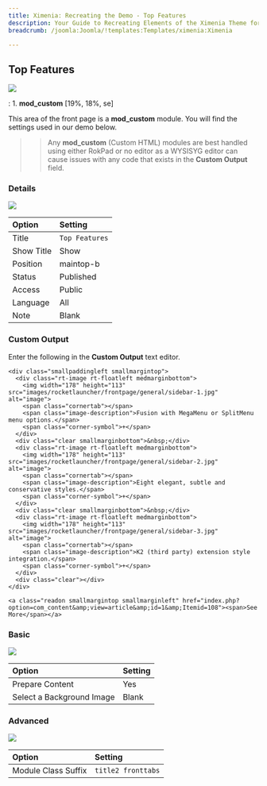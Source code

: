 ```yaml
---
title: Ximenia: Recreating the Demo - Top Features
description: Your Guide to Recreating Elements of the Ximenia Theme for Joomla
breadcrumb: /joomla:Joomla/!templates:Templates/ximenia:Ximenia

---
```


Top Features
-----
![][demo]

:   1. **mod_custom** [19%, 18%, se]

This area of the front page is a **mod_custom** module. You will find the settings used in our demo below.

>> Any **mod_custom** (Custom HTML) modules are best handled using either RokPad or no editor as a WYSISYG editor can cause issues with any code that exists in the **Custom Output** field.

### Details
![][demo2]

| Option     | Setting        |  
| :--------- | :------------- |  
| Title      | `Top Features` |  
| Show Title | Show           |  
| Position   | maintop-b      |  
| Status     | Published      |  
| Access     | Public         |  
| Language   | All            |  
| Note       | Blank          |  

### Custom Output
Enter the following in the **Custom Output** text editor.

~~~
<div class="smallpaddingleft smallmargintop">
  <div class="rt-image rt-floatleft medmarginbottom">
    <img width="178" height="113" src="images/rocketlauncher/frontpage/general/sidebar-1.jpg" alt="image">
    <span class="cornertab"></span>
    <span class="image-description">Fusion with MegaMenu or SplitMenu menu options.</span>
    <span class="corner-symbol">+</span>    
  </div>
  <div class="clear smallmarginbottom">&nbsp;</div>
  <div class="rt-image rt-floatleft medmarginbottom">
    <img width="178" height="113" src="images/rocketlauncher/frontpage/general/sidebar-2.jpg" alt="image">
    <span class="cornertab"></span>
    <span class="image-description">Eight elegant, subtle and conservative styles.</span>
    <span class="corner-symbol">+</span>    
  </div>
  <div class="clear smallmarginbottom">&nbsp;</div>
  <div class="rt-image rt-floatleft medmarginbottom">
    <img width="178" height="113" src="images/rocketlauncher/frontpage/general/sidebar-3.jpg" alt="image">
    <span class="cornertab"></span>
    <span class="image-description">K2 (third party) extension style integration.</span>
    <span class="corner-symbol">+</span>    
  </div>
  <div class="clear"></div>
</div>

<a class="readon smallmargintop smallmarginleft" href="index.php?option=com_content&amp;view=article&amp;id=1&amp;Itemid=108"><span>See More</span></a>
~~~

### Basic
![][demo3]

| Option                    | Setting |  
| :------------------------ | :------ |  
| Prepare Content           | Yes     |  
| Select a Background Image | Blank   |

### Advanced
![][demo4]

| Option              | Setting            |  
| :------------------ | :----------------- |  
| Module Class Suffix | `title2 fronttabs` |  

[demo]: assets/demo_5.jpeg
[demo2]: assets/interview_1.jpeg
[demo3]: assets/interview_2.jpeg
[demo4]: assets/interview_3.jpeg